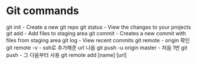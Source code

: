 # Git commands

git init - Create a new git repo
git status - View the changes to your projects
git add - Add files to staging area 
git commit - Creates a new commit with files from  staging area
git log - View recent commits 
git remote - origin 확인 
git remote -v - ssh로 추가해준 url 나옴 
git push -u origin master - 처음 1번 
git push - 그 다음부터 사용
git remote add [name] [url]